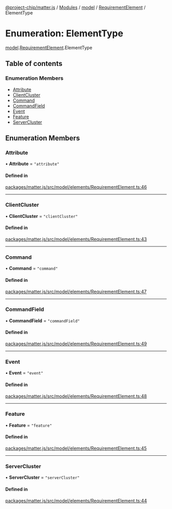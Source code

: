 [@project-chip/matter.js](../README.md) / [Modules](../modules.md) / [model](../modules/model.md) / [RequirementElement](../modules/model.RequirementElement.md) / ElementType

# Enumeration: ElementType

[model](../modules/model.md).[RequirementElement](../modules/model.RequirementElement.md).ElementType

## Table of contents

### Enumeration Members

- [Attribute](model.RequirementElement.ElementType.md#attribute)
- [ClientCluster](model.RequirementElement.ElementType.md#clientcluster)
- [Command](model.RequirementElement.ElementType.md#command)
- [CommandField](model.RequirementElement.ElementType.md#commandfield)
- [Event](model.RequirementElement.ElementType.md#event)
- [Feature](model.RequirementElement.ElementType.md#feature)
- [ServerCluster](model.RequirementElement.ElementType.md#servercluster)

## Enumeration Members

### Attribute

• **Attribute** = ``"attribute"``

#### Defined in

[packages/matter.js/src/model/elements/RequirementElement.ts:46](https://github.com/project-chip/matter.js/blob/c15b1068/packages/matter.js/src/model/elements/RequirementElement.ts#L46)

___

### ClientCluster

• **ClientCluster** = ``"clientCluster"``

#### Defined in

[packages/matter.js/src/model/elements/RequirementElement.ts:43](https://github.com/project-chip/matter.js/blob/c15b1068/packages/matter.js/src/model/elements/RequirementElement.ts#L43)

___

### Command

• **Command** = ``"command"``

#### Defined in

[packages/matter.js/src/model/elements/RequirementElement.ts:47](https://github.com/project-chip/matter.js/blob/c15b1068/packages/matter.js/src/model/elements/RequirementElement.ts#L47)

___

### CommandField

• **CommandField** = ``"commandField"``

#### Defined in

[packages/matter.js/src/model/elements/RequirementElement.ts:49](https://github.com/project-chip/matter.js/blob/c15b1068/packages/matter.js/src/model/elements/RequirementElement.ts#L49)

___

### Event

• **Event** = ``"event"``

#### Defined in

[packages/matter.js/src/model/elements/RequirementElement.ts:48](https://github.com/project-chip/matter.js/blob/c15b1068/packages/matter.js/src/model/elements/RequirementElement.ts#L48)

___

### Feature

• **Feature** = ``"feature"``

#### Defined in

[packages/matter.js/src/model/elements/RequirementElement.ts:45](https://github.com/project-chip/matter.js/blob/c15b1068/packages/matter.js/src/model/elements/RequirementElement.ts#L45)

___

### ServerCluster

• **ServerCluster** = ``"serverCluster"``

#### Defined in

[packages/matter.js/src/model/elements/RequirementElement.ts:44](https://github.com/project-chip/matter.js/blob/c15b1068/packages/matter.js/src/model/elements/RequirementElement.ts#L44)
